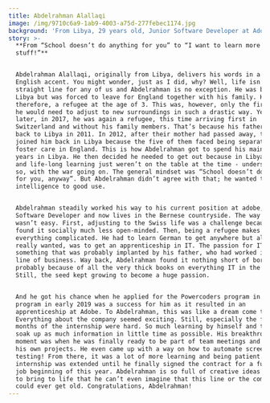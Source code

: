 ```yaml
---
title: Abdelrahman Alallaqi
image: /img/9710c6a9-1ab9-4003-a75d-277febec1174.jpg
background: 'From Libya, 29 years old, Junior Software Developer at Adobe'
story: >-
  **From “School doesn’t do anything for you” to “I want to learn more of this
  stuff!”**


  Abdelrahman Alallaqi, originally from Libya, delivers his words in a thick
  English accent. You might wonder, just as I did, why? Well, life isn’t a
  straight line for any of us and Abdelrahman is no exception. He was born in
  Libya but was forced to leave for England together with his family. He was,
  therefore, a refugee at the age of 3. This was, however, only the first time
  he would need to adjust to new surroundings in such a drastic way. Years
  later, in 2017, he was again a refugee, this time arriving first in
  Switzerland and without his family members. That’s because his father went
  back to Libya in 2011. In 2012, after their mother had passed away, the kids
  joined him back in Libya because the five of them faced being separated by
  foster care in England. This is how Abdelrahman got to spend his main teenage
  years in Libya. He then decided he needed to get out because in Libya, school
  and life-long learning just weren’t on the table at the time - understandably
  so, with the war going on. The general mindset was “School doesn’t do anything
  for you, anyway”. But Abdelrahman didn’t agree with that; he wanted to put his
  intelligence to good use.


  Abdelrahman steadily worked his way to his current position at adobe, Junior
  Software Developer and now lives in the Bernese countryside. The way there
  wasn’t easy. First, adjusting to the Swiss life was a challenge because he
  found it socially much less open-minded. Then, being a refugee makes almost
  everything complicated. He had to learn German to get anywhere but all he
  really wanted, was to get an apprenticeship in IT. The passion for IT is
  something that was probably implanted by his father, who had worked in that
  line of business. Way back, Abdelrahman found it nothing short of boring, most
  probably because of all the very thick books on everything IT in the home.
  Still, the seed kept growing to become a huge passion.


  And he got his chance when he applied for the Powercoders program in 2018. The
  program in early 2019 was a success for him as it resulted in an
  apprenticeship at Adobe. To Abdelrahman, this was like a dream come true.
  Everything about the company seemed exciting. Still, especially the first 6
  months of the internship were hard. So much learning by himself and trying to
  soak up as much information in little time as possible. His breakthrough
  moment was when he was finally ready to be part of team meetings and handle
  his own projects. He even came up with a way on how to automate screenshot
  testing! From there, it was a lot of more learning and being patient. His
  internship was extended until he finally signed the contract for a full-time
  job beginning of this year. Abdelrahman is so full of creative ideas he wants
  to bring to life that he can’t even imagine that this line or the company
  could ever get old. Congratulations, Abdelrahman!
---
```


